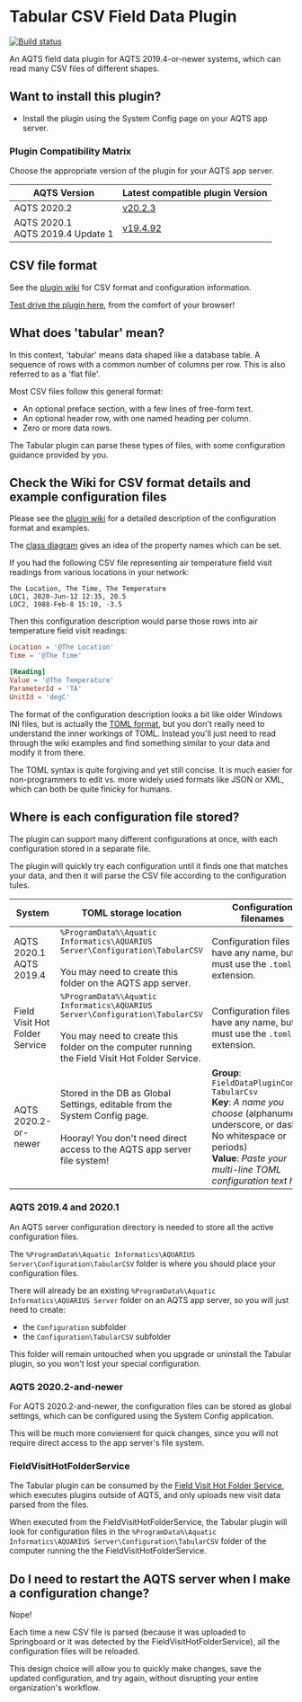 # Tabular CSV Field Data Plugin

[![Build status](https://ci.appveyor.com/api/projects/status/rkpwslh6kmrt9pyr/branch/master?svg=true)](https://ci.appveyor.com/project/SystemsAdministrator/tabular-field-data-plugin/branch/master)

An AQTS field data plugin for AQTS 2019.4-or-newer systems, which can read many CSV files of different shapes.

## Want to install this plugin?

- Install the plugin using the System Config page on your AQTS app server.

### Plugin Compatibility Matrix

Choose the appropriate version of the plugin for your AQTS app server.

| AQTS Version | Latest compatible plugin Version |
| --- | --- |
| AQTS 2020.2 | [v20.2.3](https://github.com/AquaticInformatics/tabular-field-data-plugin/releases/download/v20.2.3/TabularCsv.plugin) |
| AQTS 2020.1<br/>AQTS 2019.4 Update 1| [v19.4.92](https://github.com/AquaticInformatics/tabular-field-data-plugin/releases/download/v19.4.92/TabularCsv.plugin) |

## CSV file format

See the [plugin wiki](../../wiki) for CSV format and configuration information.

[Test drive the plugin here](https://aquaticinformatics.github.io/tabular-field-data-plugin/test-drive/), from the comfort of your browser!

## What does 'tabular' mean?

In this context, 'tabular' means data shaped like a database table. A sequence of rows with a common number of columns per row. This is also referred to as a 'flat file'.

Most CSV files follow this general format:

- An optional preface section, with a few lines of free-form text.
- An optional header row, with one named heading per column.
- Zero or more data rows.

The Tabular plugin can parse these types of files, with some configuration guidance provided by you.

## Check the Wiki for CSV format details and example configuration files

Please see the [plugin wiki](../../wiki) for a detailed description of the configuration format and examples.

The [class diagram](docs/Readme.md) gives an idea of the property names which can be set.

If you had the following CSV file representing air temperature field visit readings from various locations in your network:

```csv
The Location, The Time, The Temperature
LOC1, 2020-Jun-12 12:35, 20.5
LOC2, 1988-Feb-8 15:10, -3.5
```

Then this configuration description would parse those rows into air temperature field visit readings:
```toml
Location = '@The Location'
Time = '@The Time'

[Reading]
Value = '@The Temperature'
ParameterId = 'TA'
UnitId = 'degC'
```

The format of the configuration description looks a bit like older Windows INI files, but is actually the [TOML format](https://toml.io/en/), but you don't really need to understand the inner workings of TOML. Instead you'll just need to read through the wiki examples and find something similar to your data and modify it from there.

The TOML syntax is quite forgiving and yet still concise. It is much easier for non-programmers to edit vs. more widely used formats like JSON or XML, which can both be quite finicky for humans.

## Where is each configuration file stored?

The plugin can support many different configurations at once, with each configuration stored in a separate file.

The plugin will quickly try each configuration until it finds one that matches your data, and then it will parse the CSV file according to the configuration tules.

| System | TOML storage location | Configuration filenames |
|---|---|---|
| AQTS 2020.1<br/>AQTS 2019.4 | `%ProgramData%\Aquatic Informatics\AQUARIUS Server\Configuration\TabularCSV` <br/><br/> You may need to create this folder on the AQTS app server. | Configuration files can have any name, but must use the `.toml` file extension. |
| Field Visit Hot Folder Service | `%ProgramData%\Aquatic Informatics\AQUARIUS Server\Configuration\TabularCSV` <br/><br/> You may need to create this folder on the computer running the Field Visit Hot Folder Service. | Configuration files can have any name, but must use the `.toml` file extension. |
| AQTS 2020.2-or-newer | Stored in the DB as Global Settings, editable from the System Config page. <br/><br/> Hooray! You don't need direct access to the AQTS app server file system! | **Group**: `FieldDataPluginConfig-TabularCsv`<br/>**Key**: _A name you choose_ (alphanumeric, underscore, or dashes. No whitespace or periods)<br/>**Value**: _Paste your multi-line TOML configuration text here_ |

### AQTS 2019.4 and 2020.1

An AQTS server configuration directory is needed to store all the active configuration files.

The `%ProgramData%\Aquatic Informatics\AQUARIUS Server\Configuration\TabularCSV` folder is where you should place your configuration files.

There will already be an existing `%ProgramData%\Aquatic Informatics\AQUARIUS Server` folder on an AQTS app server, so you will just need to create:
- the `Configuration` subfolder
- the `Configuration\TabularCSV` subfolder

This folder will remain untouched when you upgrade or uninstall the Tabular plugin, so you won't lost your special configuration.

### AQTS 2020.2-and-newer

For AQTS 2020.2-and-newer, the configuration files can be stored as global settings, which can be configured using the System Config application.

This will be much more convienient for quick changes, since you will not require direct access to the app server's file system.

### FieldVisitHotFolderService

The Tabular plugin can be consumed by the [Field Visit Hot Folder Service](https://github.com/AquaticInformatics/aquarius-field-data-framework/tree/master/src/FieldVisitHotFolderService#field-visit-hot-folder-service), which executes plugins outside of AQTS, and only uploads new visit data parsed from the files.

When executed from the FieldVisitHotFolderService, the Tabular plugin will look for configuration files in the `%ProgramData%\Aquatic Informatics\AQUARIUS Server\Configuration\TabularCSV` folder of the computer running the the FieldVisitHotFolderService.

## Do I need to restart the AQTS server when I make a configuration change?

Nope!

Each time a new CSV file is parsed (because it was uploaded to Springboard or it was detected by the FieldVisitHotFolderService), all the configuration files will be reloaded.

This design choice will allow you to quickly make changes, save the updated configuration, and try again, without disrupting your entire organization's workflow.
